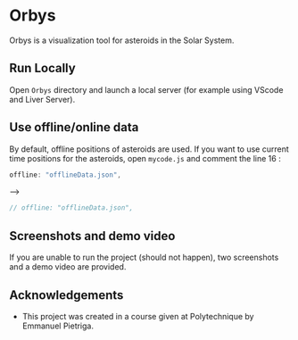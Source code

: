 # Orbys

Orbys is a visualization tool for asteroids in the Solar System.



## Run Locally

Open `Orbys` directory and launch a local server (for example using VScode and Liver Server). 

## Use offline/online data

By default, offline positions of asteroids are used. If you want to use current time positions for the asteroids, open `mycode.js` and comment the line 16 :


```javascript
offline: "offlineData.json",
```

--> 

```javascript
// offline: "offlineData.json",
```

## Screenshots and demo video

If you are unable to run the project (should not happen), two screenshots and a demo video are provided.


## Acknowledgements

 - This project was created in a course given at Polytechnique by Emmanuel Pietriga.

